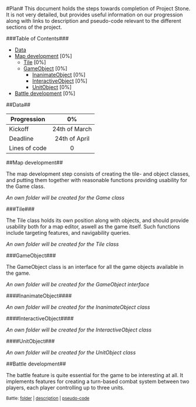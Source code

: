 #Plan#
This document holds the steps towards completion of Project Stone. It is not very detailed, but provides useful information on our progression along with links to description and pseudo-code relevant to the different sections of the project.


###Table of Contents###

- [Data](#data)
- [Map development](#map-development) [0%]
    - [Tile](#tile) [0%]
    - [GameObject](#gameobject) [0%]
        - [InanimateObject](#inanimateobject) [0%]
        - [InteractiveObject](#interactiveobject) [0%]
        - [UnitObject](#unitobject) [0%]
- [Battle development](#battle-development) [0%]    

##Data##

| Progression           | 0%            |
| --------------------- |:-------------:|
| Kickoff               | 24th of March |
| Deadline              | 24th of April |
| Lines of code         | 0             |

##Map development##

The map development step consists of creating the tile- and object classes, and putting them together with reasonable functions providing usability for the Game class.

*An own folder will be created for the Game class* 

###Tile###

The Tile class holds its own position along with objects, and should provide usability both for a map editor, aswell as the game itself. Such functions include targeting features, and navigability queries.

*An own folder will be created for the Tile class*

###GameObject###

The GameObject class is an interface for all the game objects available in the game.

*An own folder will be created for the GameObject interface*

####InanimateObject####

*An own folder will be created for the InanimateObject class*

####InteractiveObject####

*An own folder will be created for the InteractiveObject class*

####UnitObject###

*An own folder will be created for the UnitObject class*

##Battle development##

The battle feature is quite essential for the game to be interesting at all. It implements features for creating a turn-based combat system between two players, each player controlling up to three units.

<sup>Battle: [folder](battle/) | [description](battle/#description) | [pseudo-code](battle/#pseudo-code)</sup>
